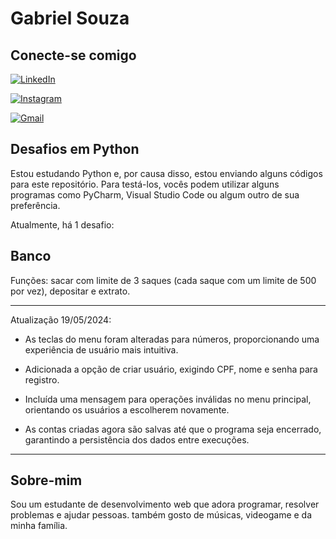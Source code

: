 # Gabriel Souza

## Conecte-se comigo

[![LinkedIn](https://img.shields.io/badge/LinkedIn-0077B5?style=for-the-badge&logo=linkedin&logoColor=white)](https://www.linkedin.com/in/gabriel-souza-10421621b/)

[![Instagram](https://img.shields.io/badge/-Instagram-%23E4405F?style=for-the-badge&logo=instagram&logoColor=white)](https://www.instagram.com/gabrielssanx/)

[![Gmail](https://img.shields.io/badge/Gmail-333333?style=for-the-badge&logo=gmail&logoColor=red)](mailto:gabrielsouza3641@gmail.com)

## Desafios em Python

Estou estudando Python e, por causa disso, estou enviando alguns códigos para este repositório. Para testá-los, vocês podem utilizar alguns programas como PyCharm, Visual Studio Code ou algum outro de sua preferência.

Atualmente, há 1 desafio:

## Banco

Funções: sacar com limite de 3 saques (cada saque com um limite de 500 por vez), depositar e extrato.

---
Atualização 19/05/2024:

* As teclas do menu foram alteradas para números, proporcionando uma experiência de usuário mais intuitiva.

* Adicionada a opção de criar usuário, exigindo CPF, nome e senha para registro.

* Incluída uma mensagem para operações inválidas no menu principal, orientando os usuários a escolherem novamente.

* As contas criadas agora são salvas até que o programa seja encerrado, garantindo a persistência dos dados entre execuções.

---

## Sobre-mim

Sou um estudante de desenvolvimento web que adora programar, resolver problemas e ajudar pessoas. também gosto de músicas, videogame e da minha família.
